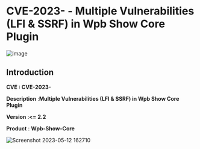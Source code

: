 # CVE-2023- - Multiple Vulnerabilities (LFI & SSRF) in Wpb Show Core Plugin

![image](https://github.com/mohamedabdelhady933/MY-CVEs-Analyzing/assets/73122852/1c3b6350-8c56-491c-8001-390253364b8e)



## Introduction

**CVE : CVE-2023-**

**Description** :**Multiple Vulnerabilities (LFI & SSRF) in Wpb Show Core Plugin**

**Version** :**<= 2.2**

**Product** : **Wpb-Show-Core**

<!--Change This Photo-->
![Screenshot 2023-05-12 162710](https://github.com/mohamedabdelhady933/CVEs-Analyzing/assets/73122852/6803ffd5-0aba-4a68-9e9f-8ea2448f4445)
